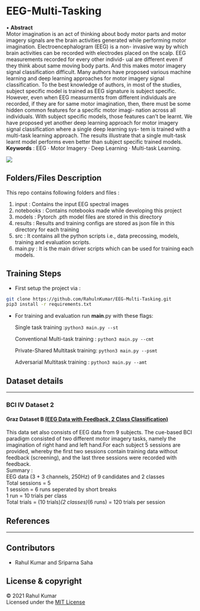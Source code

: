 # EEG-Multi-Tasking
 
 • **Abstract**  
Motor imagination is an act of thinking about body motor parts and motor imagery signals are the brain activities generated while performing motor imagination. Electroencephalogram (EEG) is a non- invasive way by which brain activities can be recorded with electrodes placed on the scalp. EEG measurements recorded for every other individ- ual are different even if they think about same moving body parts. And this makes motor imagery signal classification difficult. Many authors have proposed various machine learning and deep learning approaches for motor imagery signal classification. To the best knowledge of authors, in most of the studies, subject specific model is trained as EEG signature is subject specific. However, even when EEG measurments from different individuals are recorded, if they are for same motor imagination, then, there must be some hidden common features for a specific motor imagi- nation across all individuals. With subject specific models, those features can’t be learnt. We have proposed yet another deep learning approach for motor imagery signal classification where a single deep learning sys- tem is trained with a multi-task learning approach. The results illustrate that a single mult-task learnt model performs even better than subject specific trained models.    
**Keywords** : EEG · Motor Imagery · Deep Learning · Multi-task Learning.


  
![](Assets/Brain.jpg)

## Folders/Files Description
This repo contains following folders and files :  
1. input : Contains the input EEG spectral images
2. notebooks : Contains notebooks made while developing this project
3. models  : Pytorch .pth model files are stored in this directory 
4. results    : Results and training configs are stored as json file in this directory for each training
5. src    :  It contains all the python scripts i.e., data precossing, models, training and evaluation scripts.
6. main.py     : It is the main driver scripts which can be used for training each models.


## Training Steps
- First setup the project via : 
```bash
git clone https://github.com/RahulnKumar/EEG-Multi-Tasking.git
pip3 install -r requirements.txt
```
- For training and evaluation run __main__.py with these flags:

  Single task training :`python3 main.py --st`  

  Conventional Multi-task training : `python3 main.py --cmt`  

  Private-Shared Multitask training: `python3 main.py --psmt`  

  Adversarial Multitask training : `python3 main.py --amt`  
  

## Dataset details  
****


### BCI IV Dataset 2

#### Graz Dataset B  [(EEG Data with Feedback, 2 Class Classification)](http://bbci.de/competition/iv/desc_2b.pdf)  
This data set also consists of EEG data from 9 subjects. The cue-based BCI paradigm consisted of two different motor imagery tasks, namely the imagination of right hand and left hand.For each subject 5 sessions are provided, whereby the first two sessions contain training data without feedback (screening), and the last three sessions were recorded with feedback.  
Summary :    
  EEG data (3 + 3 channels, 250Hz) of 9 candidates and 2 classes     
  Total sessions = 5   
  1 session      = 6 runs seperated by short breaks    
  1 run          = 10 trials per class  
  Total trials   = (10 trials)*(2 classes)*(6 runs) = 120 trials per session   

   

## References

-----------


## Contributors  
 - Rahul Kumar and Sriparna Saha
 ## License & copyright
 © 2021 Rahul Kumar   
 Licensed under the [MIT License](LICENSE)
